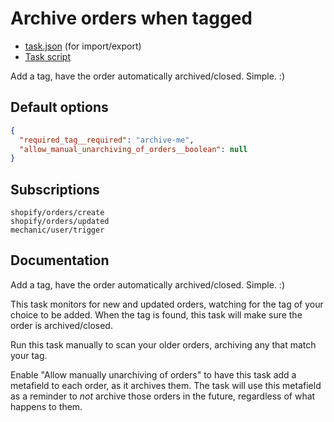 # Archive orders when tagged

* [task.json](../../tasks/archive-orders-when-tagged.json) (for import/export)
* [Task script](./script.liquid)

Add a tag, have the order automatically archived/closed. Simple. :)

## Default options

```json
{
  "required_tag__required": "archive-me",
  "allow_manual_unarchiving_of_orders__boolean": null
}
```

## Subscriptions

```liquid
shopify/orders/create
shopify/orders/updated
mechanic/user/trigger
```

## Documentation

Add a tag, have the order automatically archived/closed. Simple. :)

This task monitors for new and updated orders, watching for the tag of your choice to be added. When the tag is found, this task will make sure the order is archived/closed.

Run this task manually to scan your older orders, archiving any that match your tag.

Enable "Allow manually unarchiving of orders" to have this task add a metafield to each order, as it archives them. The task will use this metafield as a reminder to _not_ archive those orders in the future, regardless of what happens to them.
